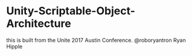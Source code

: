 # Unity-Scriptable-Object-Architecture
this is built from the Unite 2017 Austin Conference.  @roboryantron Ryan Hipple
